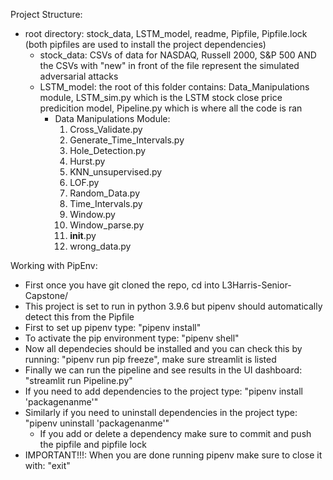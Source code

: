 Project Structure: 
- root directory: stock_data, LSTM_model, readme, Pipfile, Pipfile.lock (both pipfiles are used to install the project dependencies)
  - stock_data: CSVs of data for NASDAQ, Russell 2000, S&P 500 AND the CSVs with "new" in front of the file represent the simulated adversarial attacks
  - LSTM_model: the root of this folder contains: Data_Manipulations module, LSTM_sim.py which is the LSTM stock close price predicition model, Pipeline.py   which is where all the code is ran
    - Data Manipulations Module:
      1) Cross_Validate.py 
      2) Generate_Time_Intervals.py
      3) Hole_Detection.py
      4) Hurst.py
      5) KNN_unsupervised.py
      6) LOF.py
      7) Random_Data.py
      8) Time_Intervals.py
      9) Window.py
      10) Window_parse.py
      11) __init__.py
      12) wrong_data.py


Working with PipEnv:

- First once you have git cloned the repo, cd into L3Harris-Senior-Capstone/
- This project is set to run in python 3.9.6 but pipenv should automatically detect this from the Pipfile
- First to set up pipenv type: "pipenv install"
- To activate the pip environment type: "pipenv shell"
- Now all dependecies should be installed and you can check this by running: "pipenv run pip freeze", make sure streamlit is listed
- Finally we can run the pipeline and see results in the UI dashboard: "streamlit run Pipeline.py"
- If you need to add dependencies to the project type: "pipenv install 'packagenanme'"
- Similarly if you need to uninstall dependencies in the project type: "pipenv uninstall 'packagenanme'"
  - If you add or delete a dependency make sure to commit and push the pipfile and pipfile lock
- IMPORTANT!!!: When you are done running pipenv make sure to close it with: "exit"




